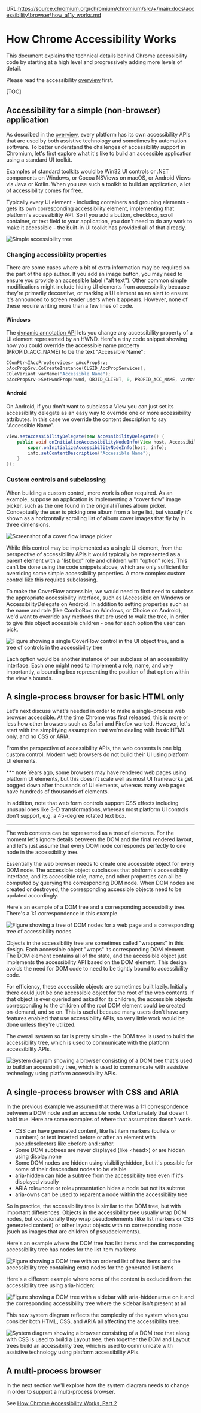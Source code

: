 URL:https://source.chromium.org/chromium/chromium/src/+/main:docs\accessibility\browser\how_a11y_works.md
# How Chrome Accessibility Works

This document explains the technical details behind Chrome accessibility
code by starting at a high level and progressively adding more levels of
detail.

Please read the accessibility [overview](../overview.md) first.

[TOC]

## Accessibility for a simple (non-browser) application

As described in the [overview](../overview.md), every platform has its own
accessibility APIs that are used by both assistive technology and sometimes
by automation software. To better understand the challenges of accessibility
support in Chromium, let's first explore what it's like to build an
accessible application using a standard UI toolkit.

Examples of standard toolkits would be Win32 UI controls or .NET components
on Windows, or Cocoa NSViews on macOS, or Android Views via Java or Kotlin.
When you use such a toolkit to build an application, a lot of accessibility
comes for free.

Typically every UI element - including containers and grouping elements - gets
its own corresponding accessibility element, implementing that platform's
accessibility API. So if you add a button, checkbox, scroll container, or
text field to your application, you don't need to do any work to make it
accessible - the built-in UI toolkit has provided all of that already.

![Simple accessibility tree](figures/ax_tree.png)

### Changing accessibility properties

There are some cases where a bit of extra information may be required on the
part of the app author. If you add an image button, you may need to ensure
you provide an accessible label ("alt text"). Other common simple modifications
might include hiding UI elements from accessibility because they're primarily
decorative, or marking a UI element as an alert to ensure it's announced
to screen reader users when it appears. However, none of these require
writing more than a few lines of code.

#### Windows

The [dynamic annotation API](https://docs.microsoft.com/en-us/windows/win32/winauto/dynamic-annotation-api)
lets you change any accessibility property of a UI element represented by an HWND. Here's a tiny code
snippet showing how you could override the accessible name property (PROPID_ACC_NAME) to be the
text "Accessible Name":

```C++
CComPtr<IAccPropServices> pAccPropSrv;
pAccPropSrv.CoCreateInstance(CLSID_AccPropServices);
COleVariant varName("Accessible Name");
pAccPropSrv->SetHwndProp(hwnd, OBJID_CLIENT, 0, PROPID_ACC_NAME, varName);
```

#### Android

On Android, if you don't want to subclass a View you can just set its accessibility delegate
as an easy way to override one or more accessibility attributes. In this case we override
the content description to say "Accessible Name".

```Java
view.setAccessibilityDelegate(new AccessibilityDelegate() {
    public void onInitializeAccessibilityNodeInfo(View host, AccessibilityNodeInfo info) {
        super.onInitializeAccessibilityNodeInfo(host, info);
        info.setContentDescription("Accessible Name");
    }
});
```

### Custom controls and subclassing

When building a custom control, more work is often required. As an example,
suppose an application is implementing a "cover flow" image picker, such as the
one found in the original iTunes album picker.  Conceptually the user is picking
one album from a large list, but visually it's shown as a horizontally scrolling
list of album cover images that fly by in three dimensions.

![Screenshot of a cover flow image picker](images/cover_flow.jpg)

While this control may be implemented as a single UI element, from the
perspective of accessibility APIs it would typically be represented as
a parent element with a "list box" role and children with "option" roles.
This can't be done using the code snippets above, which are only sufficient
for overriding some simple accessibility properties. A more complex custom
control like this requires subclassing.

To make the CoverFlow accessible, we would need to first need to subclass the
appropriate accessibility interface, such as IAccessible on Windows or
AccessibilityDelegate on Android. In addition to setting properties such as the
name and role (like ComboBox on Windows, or Choice on Android), we'd want to
override any methods that are used to walk the tree, in order to give this
object accessible children - one for each option the user can pick.

![Figure showing a single CoverFlow control in the UI object tree, and a tree of
controls in the accessibility tree]( figures/cover_flow.png)

Each option would be another instance of our subclass of an accessibility
interface. Each one might need to implement a role, name, and very
importantly, a bounding box representing the position of that option
within the view's bounds.

## A single-process browser for basic HTML only

Let's next discuss what's needed in order to make a single-process web
browser accessible. At the time Chrome was first released, this is
more or less how other browsers such as Safari and Firefox worked.
However, let's start with the simplifying assumption that we're dealing
with basic HTML only, and no CSS or ARIA.

From the perspective of accessibility APIs, the web contents is one
big custom control. Modern web browsers do not build their UI using
platform UI elements.

*** note
Years ago, some browsers may have rendered web pages using
platform UI elements, but this doesn't scale well as most UI frameworks
get bogged down after thousands of UI elements, whereas many web pages
have hundreds of thousands of elements.

In addition, note that web form controls support CSS effects
including unusual ones like 3-D transformations, whereas most
platform UI controls don't support, e.g. a 45-degree rotated
text box.
***

The web contents can be represented as a tree of elements.
For the moment let's ignore details between the DOM and the
final rendered layout, and let's just assume that every DOM node
corresponds perfectly to one node in the accessibility tree.

Essentially the web browser needs to create one accessible
object for every DOM node. The accessible object subclasses
that platform's accessibility interface, and its accessible
role, name, and other properties can all be computed by
querying the corresponding DOM node. When DOM nodes are created
or destroyed, the corresponding accessible objects need to
be updated accordingly.

Here's an example of a DOM tree and a corresponding accessibility
tree. There's a 1:1 correspondence in this example.

![Figure showing a tree of DOM nodes for a web page and a corresponding
tree of accessibility nodes](
figures/single_process.png)

Objects in the accessibility tree are sometimes called "wrappers" in this
design. Each accessible object "wraps" its corresponding DOM element. The DOM
element contains all of the state, and the accessible object just implements the
accessibility API based on the DOM element. This design avoids the need for DOM
code to need to be tightly bound to accessibility code.

For efficiency, these accessible objects are sometimes built
lazily. Initially there could just be one accessible object
for the root of the web contents. If that object is ever
queried and asked for its children, the accessible objects
corresponding to the children of the root DOM element could
be created on-demand, and so on. This is useful because
many users don't have any features enabled that use
accessibility APIs, so very little work would be done
unless they're utilized.

The overall system so far is pretty simple - the DOM tree is used to
build the accessibility tree, which is used to communicate with the
platform accessibility APIs.

![System diagram showing a browser consisting of a DOM tree that's used
to build an accessibility tree, which is used to communicate with
assistive technology using platform accessibility APIs.](
figures/single_process_system.png)

## A single-process browser with CSS and ARIA

In the previous example we assumed that there was a 1:1 correspondence
between a DOM node and an accessible node. Unfortunately that doesn't
hold true. Here are some examples of where that assumption doesn't work.

* CSS can have generated content, like list item markers (bullets or numbers)
  or text inserted before or after an element with pseudoselectors
  like ::before and ::after.
* Some DOM subtrees are never displayed (like &lt;head&gt;) or are hidden using
  display:none
* Some DOM nodes are hidden using visibility:hidden, but it's possible for
  some of their descendant nodes to be visible
* aria-hidden can hide a subtree from the accessibility tree even if it's
  displayed visually
* ARIA role=none or role=presentation hides a node but not its subtree
* aria-owns can be used to reparent a node within the accessibility tree

So in practice, the accessibility tree is similar to the DOM tree, but with
important differences.  Objects in the accessibility tree usually wrap DOM
nodes, but occasionally they wrap pseudoelements (like list markers or CSS
generated content) or other layout objects with no corresponding node (such as
images that are children of pseudoelements).

Here's an example where the DOM tree has list items and the corresponding
accessibility tree has nodes for the list item markers:

![Figure showing a DOM tree with an ordered list of two items and the
accessibility tree containing extra nodes for the generated list items](
figures/generated_content.png)

Here's a different example where some of the content is excluded from the
accessibility tree using aria-hidden:

![Figure showing a DOM tree with a sidebar with aria-hidden=true on it
and the corresponding accessibility tree where the sidebar isn't present
at all](
figures/hidden_content.png)

This new system diagram reflects the complexity of the system when
you consider both HTML, CSS, and ARIA all affecting the accessibility
tree.

![System diagram showing a browser consisting of a DOM tree that along
with CSS is used to build a Layout tree, then together the DOM and Layout
trees build an accessibility tree, which is used to communicate with
assistive technology using platform accessibility APIs.](
figures/single_process_css_system.png)

## A multi-process browser

In the next section we'll explore how the system diagram needs to change
in order to support a multi-process browser.

See [How Chrome Accessibility Works, Part 2](how_a11y_works_2.md)
